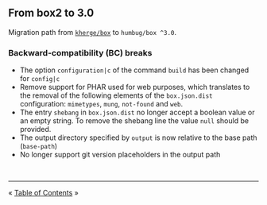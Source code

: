 ## From box2 to 3.0

Migration path from [`kherge/box`][box2] to `humbug/box ^3.0`.
 
 
### Backward-compatibility (BC) breaks

- The option `configuration|c` of the command `build` has been changed for `config|c`
- Remove support for PHAR used for web purposes, which translates to the removal of the following elements of the
  `box.json.dist` configuration: `mimetypes`, `mung`, `not-found` and `web`.
- The entry `shebang` in `box.json.dist` no longer accept a boolean value or an empty string. To remove the shebang line
  the value `null` should be provided.
- The output directory specified by `output` is now relative to the base path (`base-path`)
- No longer support git version placeholders in the output path

<br />
<hr />


« [Table of Contents](README.md#table-of-contents) »


[box2]: https://github.com/box-project/box2
